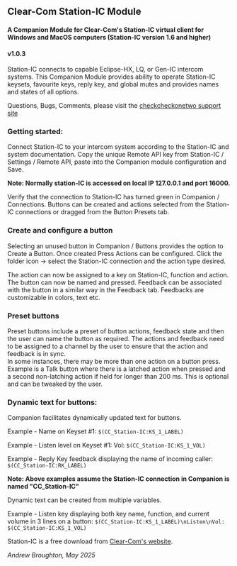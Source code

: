 ## Clear-Com Station-IC Module

#### A Companion Module for Clear-Com's Station-IC virtual client for Windows and MacOS computers (Station-IC version 1.6 and higher)

#### v1.0.3

Station-IC connects to capable Eclipse-HX, LQ, or Gen-IC intercom systems. This Companion Module provides ability to operate Station-IC keysets, favourite keys, reply key, and global mutes and provides names and states of all options.

Questions, Bugs, Comments, please visit the [checkcheckonetwo support site](https://discourse.checkcheckonetwo.com/c/software/stream-deck-companion/14)

### Getting started:

Connect Station-IC to your intercom system according to the Station-IC and system documentation.
Copy the unique Remote API key from Station-IC / Settings / Remote API, paste into the Companion module configuration and Save.

**Note: Normally station-IC is accessed on local IP 127.0.0.1 and port 16000.**

Verify that the connection to Station-IC has turned green in Companion / Connections.
Buttons can be created and actions selected from the Station-IC connections or dragged from the Button Presets tab.

### Create and configure a button

Selecting an unused button in Companion / Buttons provides the option to Create a Button.
Once created Press Actions can be configured. Click the folder icon -> select the Station-IC connection and the action type desired.

The action can now be assigned to a key on Station-IC, function and action. The button can now be named and pressed.
Feedback can be associated with the button in a similar way in the Feedback tab. Feedbacks are customizable in colors, text etc.

### Preset buttons

Preset buttons include a preset of button actions, feedback state and then the user can name the button as required.
The actions and feedback need to be assigned to a channel by the user to ensure that the action and feedback is in sync.  
In some instances, there may be more than one action on a button press.
Example is a Talk button where there is a latched action when pressed and a second non-latching action if held for longer than 200 ms. This is optional and can be tweaked by the user.

### Dynamic text for buttons:

Companion facilitates dynamically updated text for buttons.

Example - Name on Keyset #1: `$(CC_Station-IC:KS_1_LABEL)`

Example - Listen level on Keyset #1: Vol: `$(CC_Station-IC:KS_1_VOL)`

Example - Reply Key feedback displaying the name of incoming caller: `$(CC_Station-IC:RK_LABEL)`

**Note: Above examples assume the Station-IC connection in Companion is named "CC_Station-IC"**

Dynamic text can be created from multiple variables.

Example - Listen key displaying both key name, function, and current volume in 3 lines on a button:
`$(CC_Station-IC:KS_1_LABEL)\nListen\nVol: $(CC_Station-IC:KS_1_VOL)`

Station-IC is a free download from [Clear-Com's website](https://www.clearcom.com/Station-IC).

_Andrew Broughton, May 2025_

